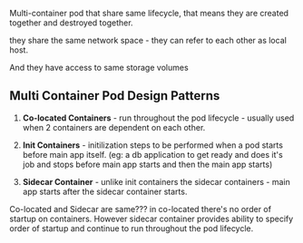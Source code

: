 Multi-container pod that share same lifecycle, that means they are created together and destroyed together.

they share the same network space - they can refer to each other as local host.

And they have access to same storage volumes


## Multi Container Pod Design Patterns

1. **Co-located Containers** - run throughout the pod lifecycle - usually used when 2 containers are dependent on each other.
2. **Init Containers** - initilization steps to be performed when a pod starts before main app itself. (eg: a db application to get ready and does it's job and stops before main app starts and then the main app starts)

3. **Sidecar Container** - unlike init containers the sidecar containers - main app starts after the sidecar container starts.

Co-located and Sidecar are same??? in co-located there's no order of startup on containers. However sidecar container provides ability to specify order of startup and continue to run throughout the pod lifecycle.